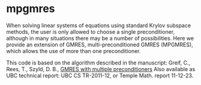 # mpgmres

When solving linear systems of equations using standard Krylov subspace methods, the user is only allowed to choose a single preconditioner, although in many situations there may be a number of possibilities. Here we provide an extension of GMRES, multi-preconditioned GMRES (MPGMRES), which allows the use of more than one preconditioner. 

This code is based on the algorithm described in the manuscript: 
Greif, C., Rees, T., Szyld, D. B., [GMRES with multiple preconditioners](https://link.springer.com/article/10.1007/s40324-016-0088-7)
Also available as UBC technical report: UBC CS TR-2011-12, or Temple Math. report 11-12-23. 
